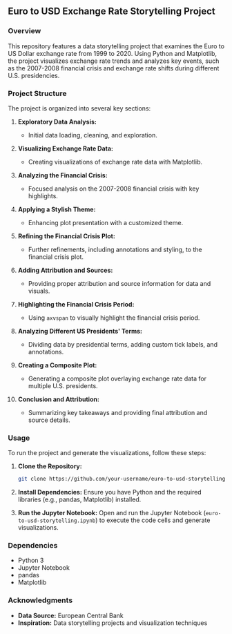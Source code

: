 ## Euro to USD Exchange Rate Storytelling Project

### Overview
This repository features a data storytelling project that examines the Euro to US Dollar exchange rate from 1999 to 2020. Using Python and Matplotlib, the project visualizes exchange rate trends and analyzes key events, such as the 2007-2008 financial crisis and exchange rate shifts during different U.S. presidencies.

### Project Structure
The project is organized into several key sections:

1. **Exploratory Data Analysis:** 
   - Initial data loading, cleaning, and exploration.
   
2. **Visualizing Exchange Rate Data:** 
   - Creating visualizations of exchange rate data with Matplotlib.
   
3. **Analyzing the Financial Crisis:** 
   - Focused analysis on the 2007-2008 financial crisis with key highlights.
   
4. **Applying a Stylish Theme:** 
   - Enhancing plot presentation with a customized theme.
   
5. **Refining the Financial Crisis Plot:** 
   - Further refinements, including annotations and styling, to the financial crisis plot.
   
6. **Adding Attribution and Sources:** 
   - Providing proper attribution and source information for data and visuals.
   
7. **Highlighting the Financial Crisis Period:** 
   - Using `axvspan` to visually highlight the financial crisis period.
   
8. **Analyzing Different US Presidents' Terms:** 
   - Dividing data by presidential terms, adding custom tick labels, and annotations.
   
9. **Creating a Composite Plot:** 
   - Generating a composite plot overlaying exchange rate data for multiple U.S. presidents.
   
10. **Conclusion and Attribution:** 
    - Summarizing key takeaways and providing final attribution and source details.

### Usage
To run the project and generate the visualizations, follow these steps:

1. **Clone the Repository:**
   ```bash
   git clone https://github.com/your-username/euro-to-usd-storytelling.git
   ```
   
2. **Install Dependencies:**
   Ensure you have Python and the required libraries (e.g., pandas, Matplotlib) installed.
   
3. **Run the Jupyter Notebook:**
   Open and run the Jupyter Notebook (`euro-to-usd-storytelling.ipynb`) to execute the code cells and generate visualizations.

### Dependencies
- Python 3
- Jupyter Notebook
- pandas
- Matplotlib

### Acknowledgments
- **Data Source:** European Central Bank
- **Inspiration:** Data storytelling projects and visualization techniques

